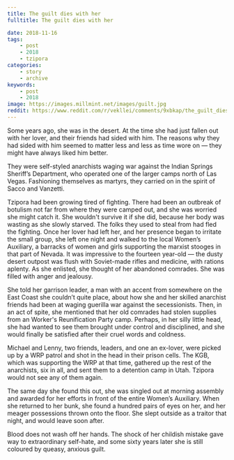 ```yaml
---
title: The guilt dies with her
fulltitle: The guilt dies with her

date: 2018-11-16
tags:
    - post
    - 2018
    - tzipora
categories:
    - story
    - archive
keywords:
    - post
    - 2018
image: https://images.millmint.net/images/guilt.jpg
reddit: https://www.reddit.com/r/vekllei/comments/9xbkap/the_guilt_dies_with_her/
---
```


Some years ago, she was in the desert. At the time she had just fallen out with her lover, and their friends had sided with him. The reasons why they had sided with him seemed to matter less and less as time wore on —  they might have always liked him better.

They were self-styled anarchists waging war against the Indian Springs Sheriff’s Department, who operated one of the larger camps north of Las Vegas. Fashioning themselves as martyrs, they carried on in the spirit of Sacco and Vanzetti.

Tzipora had been growing tired of fighting. There had been an outbreak of botulism not far from where they were camped out, and she was worried she might catch it. She wouldn't survive it if she did, because her body was wasting as she slowly starved. The folks they used to steal from had fled the fighting.
Once her lover had left her, and her presence began to irritate the small group, she left one night and walked to the local Women’s Auxiliary, a barracks of women and girls supporting the marxist stooges in that part of Nevada. It was impressive to the fourteen year-old  —  the dusty desert outpost was flush with Soviet-made rifles and medicine, with rations aplenty. As she enlisted, she thought of her abandoned comrades. She was filled with anger and jealousy.

She told her garrison leader, a man with an accent from somewhere on the East Coast she couldn’t quite place, about how she and her skilled anarchist friends had been at waging guerilla war against the secessionists. Then, in an act of spite, she mentioned that her old comrades had stolen supplies from an Worker's Reunification Party camp. Perhaps, in her silly little head, she had wanted to see them brought under control and disciplined, and she would finally be satisfied after their cruel words and coldness.

Michael and Lenny, two friends, leaders, and one an ex-lover, were picked up by a WRP patrol and shot in the head in their prison cells. The KGB, which was supporting the WRP at that time, gathered up the rest of the anarchists, six in all, and sent them to a detention camp in Utah. Tzipora would not see any of them again.

The same day she found this out, she was singled out at morning assembly and awarded for her efforts in front of the entire Women’s Auxiliary. When she returned to her bunk, she found a hundred pairs of eyes on her, and her meager possessions thrown onto the floor. She slept outside as a traitor that night, and would leave soon after.

Blood does not wash off her hands. The shock of her childish mistake gave way to extraordinary self-hate, and some sixty years later she is still coloured by queasy, anxious guilt.

